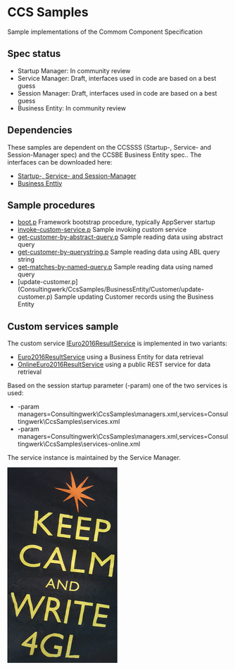 # CCS Samples
Sample implementations of the Commom Component Specification

## Spec status

* Startup Manager: In community review
* Service Manager: Draft, interfaces used in code are based on a best guess
* Session Manager: Draft, interfaces used in code are based on a best guess
* Business Entity: In community review

## Dependencies

These samples are dependent on the CCSSSS (Startup-, Service- and Session-Manager spec) and the CCSBE Business Entity spec.. The interfaces can be downloaded here:

* [Startup-, Service- and Session-Manager](CCSSSS01.zip)
* [Business Enttiy](CCSBE01.zip)
 

## Sample procedures

* [boot.p](Consultingwerk/CcsSamples/boot.p) Framework bootstrap procedure, typically AppServer startup
* [invoke-custom-service.p](Consultingwerk/CcsSamples/CustomService/invoke-custom-service.p) Sample invoking custom service
* [get-customer-by-abstract-query.p](Consultingwerk/CcsSamples/BusinessEntity/Customer/get-customer-by-abstract-query.p) Sample reading data using abstract query
* [get-customer-by-querystring.p](Consultingwerk/CcsSamples/BusinessEntity/Customer/get-customer-by-querystring.p) Sample reading data using ABL query string
* [get-matches-by-named-query.p](Consultingwerk/CcsSamples/BusinessEntity/Euro2016/get-matches-by-named-query.p) Sample reading data using named query
* [update-customer.p] (Consultingwerk/CcsSamples/BusinessEntity/Customer/update-customer.p) Sample updating Customer records using the Business Entity

## Custom services sample

The custom service [IEuro2016ResultService](Consultingwerk/CcsSamples/CustomService/IEuro2016ResultService.cls) is implemented in two variants:

* [Euro2016ResultService](Consultingwerk/CcsSamples/CustomService/Euro2016ResultService.cls) using a Business Entity for data retrieval
* [OnlineEuro2016ResultService](Consultingwerk/CcsSamples/CustomService/OnlineEuro2016ResultService.cls) using a public REST service for data retrieval

Based on the session startup parameter (-param) one of the two services is used:

* -param managers=Consultingwerk\CcsSamples\managers.xml,services=Consultingwerk\CcsSamples\services.xml
* -param managers=Consultingwerk\CcsSamples\managers.xml,services=Consultingwerk\CcsSamples\services-online.xml

The service instance is maintained by the Service Manager.

![4GL](keep-calm.png)